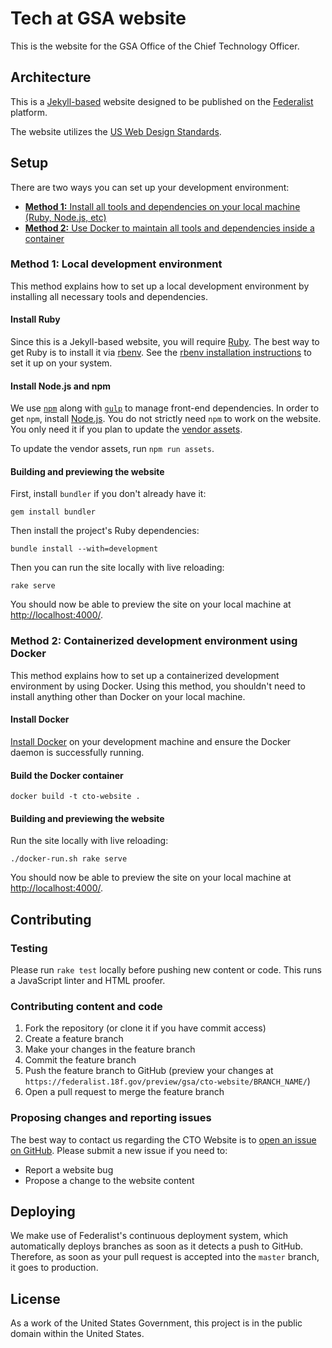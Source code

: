 # Tech at GSA website

This is the website for the GSA Office of the Chief Technology Officer.

## Architecture

This is a [Jekyll-based](http://jekyllrb.com/) website designed to be published on the
[Federalist](https://federalist.18f.gov/) platform.

The website utilizes the [US Web Design Standards](https://standards.usa.gov/).

## Setup

There are two ways you can set up your development environment:

* [**Method 1:** Install all tools and dependencies on your local machine (Ruby, Node.js, etc)](#method-1-local-development-environment)
* [**Method 2:** Use Docker to maintain all tools and dependencies inside a container](#method-2-containerized-development-environment-using-docker)

### Method 1: Local development environment

This method explains how to set up a local development environment by installing all necessary tools and dependencies.

#### Install Ruby

Since this is a Jekyll-based website, you will require [Ruby](https://www.ruby-lang.org/en/). The best way to get Ruby is to install it via [rbenv](https://github.com/rbenv/rbenv). See the [rbenv installation instructions](https://github.com/rbenv/rbenv#installation) to set it up on your system.

#### Install Node.js and npm

We use [`npm`](https://www.npmjs.com/) along with [`gulp`](http://gulpjs.com/) to manage front-end dependencies. In order to get `npm`, install [Node.js](https://nodejs.org/). You do not strictly need `npm` to work on the website. You only need it if you plan to update the [vendor assets](/assets/vendor/).

To update the vendor assets, run `npm run assets`.

#### Building and previewing the website

First, install `bundler` if you don't already have it:

```
gem install bundler
```

Then install the project's Ruby dependencies:

```
bundle install --with=development
```

Then you can run the site locally with live reloading:

```
rake serve
```

You should now be able to preview the site on your local machine at [http://localhost:4000/](http://localhost:4000/).

### Method 2: Containerized development environment using Docker

This method explains how to set up a containerized development environment by using Docker. Using this method, you shouldn't need to install anything other than Docker on your local machine.

#### Install Docker

[Install Docker](https://docs.docker.com/install/) on your development machine and ensure the Docker daemon is successfully running.

#### Build the Docker container

```
docker build -t cto-website .
```

#### Building and previewing the website

Run the site locally with live reloading:

```
./docker-run.sh rake serve
```

You should now be able to preview the site on your local machine at [http://localhost:4000/](http://localhost:4000/).

## Contributing

### Testing

Please run `rake test` locally before pushing new content or code. This runs a JavaScript linter and HTML proofer.

### Contributing content and code

1. Fork the repository (or clone it if you have commit access)
2. Create a feature branch
3. Make your changes in the feature branch
4. Commit the feature branch
5. Push the feature branch to GitHub (preview your changes at `https://federalist.18f.gov/preview/gsa/cto-website/BRANCH_NAME/`)
6. Open a pull request to merge the feature branch

### Proposing changes and reporting issues

The best way to contact us regarding the CTO Website is to [open an issue on GitHub](https://github.com/GSA/cto-website/issues/new). Please submit a new issue if you need to:

* Report a website bug
* Propose a change to the website content

## Deploying

We make use of Federalist's continuous deployment system, which automatically deploys branches as soon as it detects a push to GitHub. Therefore, as soon as your pull request is accepted into the `master` branch, it goes to production.

## License

As a work of the United States Government, this project is in the public domain
within the United States.
